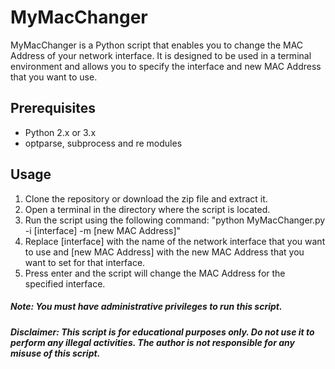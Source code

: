 # MyMacChanger

MyMacChanger is a Python script that enables you to change the MAC Address of your network interface. It is designed to be used in a terminal environment and allows you to specify the interface and new MAC Address that you want to use.

## Prerequisites
- Python 2.x or 3.x
- optparse, subprocess and re modules

## Usage
1. Clone the repository or download the zip file and extract it.
2. Open a terminal in the directory where the script is located.
3.  Run the script using the following command: "python MyMacChanger.py -i [interface] -m [new MAC Address]"
4. Replace [interface] with the name of the network interface that you want to use and [new MAC Address] with the new MAC Address that you want to set for that interface.
5. Press enter and the script will change the MAC Address for the specified interface.

##### Note: You must have administrative privileges to run this script.

##### Disclaimer: This script is for educational purposes only. Do not use it to perform any illegal activities. The author is not responsible for any misuse of this script.
